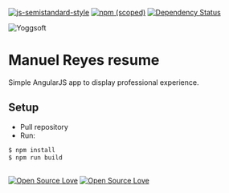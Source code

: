 [![js-semistandard-style](https://img.shields.io/badge/code%20style-semistandard-brightgreen.svg?style=flat-square)](https://github.com/Flet/semistandard)
[![npm (scoped)](https://img.shields.io/npm/v/@cycle/core.svg)]()
[![Dependency Status](https://david-dm.org/boennemann/badges.svg)](https://david-dm.org/boennemann/badges)

![Yoggsoft](./yoggsoft.png)

# Manuel Reyes resume

Simple AngularJS app to display professional experience.

## Setup
- Pull repository
- Run:

```bash
$ npm install
$ npm run build
```

##
[![Open Source Love](https://badges.frapsoft.com/os/mit/mit.svg?v=102)](https://github.com/ellerbrock/open-source-badge/)
[![Open Source Love](https://badges.frapsoft.com/os/v1/open-source.svg?v=102)](https://github.com/ellerbrock/open-source-badge/)
